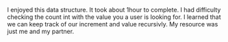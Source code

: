 I enjoyed this data structure. It took about 1hour to complete.
I had difficulty checking the count int with the value you a user is looking for.
I learned that we can keep track of our increment and value recursivly.
My resource was just me and my partner.
